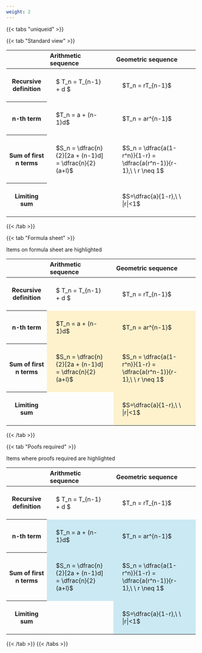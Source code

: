 ```yaml
---
weight: 2
---
```


{{< tabs "uniqueid" >}}

{{< tab "Standard view" >}}

<style type="text/css">
#T_ec252 th.col_heading {
  text-align: left;
  font-size: 1em;
}
#T_ec252 td {
  text-align: left;
  font-size: 1em;
  padding: 1.5em;
}
</style>
<table id="T_ec252">
  <thead>
    <tr>
      <th class="blank level0" >&nbsp;</th>
      <th id="T_ec252_level0_col0" class="col_heading level0 col0" >Arithmetic sequence</th>
      <th id="T_ec252_level0_col1" class="col_heading level0 col1" >Geometric sequence</th>
    </tr>
  </thead>
  <tbody>
    <tr>
      <th id="T_ec252_level0_row0" class="row_heading level0 row0" >Recursive definition</th>
      <td id="T_ec252_row0_col0" class="data row0 col0" >$ T_n = T_{n-1} + d $</td>
      <td id="T_ec252_row0_col1" class="data row0 col1" >$T_n = rT_{n-1}$</td>
    </tr>
    <tr>
      <th id="T_ec252_level0_row1" class="row_heading level0 row1" >n-th term</th>
      <td id="T_ec252_row1_col0" class="data row1 col0" >$T_n = a + (n-1)d$</td>
      <td id="T_ec252_row1_col1" class="data row1 col1" >$T_n = ar^{n-1}$</td>
    </tr>
    <tr>
      <th id="T_ec252_level0_row2" class="row_heading level0 row2" >Sum of first n terms</th>
      <td id="T_ec252_row2_col0" class="data row2 col0" >$S_n = \dfrac{n}{2}[2a + (n-1)d] = \dfrac{n}{2}(a+l)$</td>
      <td id="T_ec252_row2_col1" class="data row2 col1" >$S_n = \dfrac{a(1-r^n)}{1-r} = \dfrac{a(r^n-1)}{r-1},\ \  r \neq 1$</td>
    </tr>
    <tr>
      <th id="T_ec252_level0_row3" class="row_heading level0 row3" >Limiting sum</th>
      <td id="T_ec252_row3_col0" class="data row3 col0" ></td>
      <td id="T_ec252_row3_col1" class="data row3 col1" >$S=\dfrac{a}{1-r},\ \ |r|<1$</td>
    </tr>
  </tbody>
</table>
{{< /tab >}}

{{< tab "Formula sheet" >}}

Items on formula sheet are highlighted 
<br>
<style type="text/css">
#T_55742 th.col_heading {
  text-align: left;
  font-size: 1em;
}
#T_55742 td {
  text-align: left;
  font-size: 1em;
  padding: 1.5em;
}
#T_55742_row1_col0, #T_55742_row1_col1, #T_55742_row2_col0, #T_55742_row2_col1, #T_55742_row3_col1 {
  background-color: rgba(255,194,10, 0.2);
}
</style>
<table id="T_55742">
  <thead>
    <tr>
      <th class="blank level0" >&nbsp;</th>
      <th id="T_55742_level0_col0" class="col_heading level0 col0" >Arithmetic sequence</th>
      <th id="T_55742_level0_col1" class="col_heading level0 col1" >Geometric sequence</th>
    </tr>
  </thead>
  <tbody>
    <tr>
      <th id="T_55742_level0_row0" class="row_heading level0 row0" >Recursive definition</th>
      <td id="T_55742_row0_col0" class="data row0 col0" >$ T_n = T_{n-1} + d $</td>
      <td id="T_55742_row0_col1" class="data row0 col1" >$T_n = rT_{n-1}$</td>
    </tr>
    <tr>
      <th id="T_55742_level0_row1" class="row_heading level0 row1" >n-th term</th>
      <td id="T_55742_row1_col0" class="data row1 col0" >$T_n = a + (n-1)d$</td>
      <td id="T_55742_row1_col1" class="data row1 col1" >$T_n = ar^{n-1}$</td>
    </tr>
    <tr>
      <th id="T_55742_level0_row2" class="row_heading level0 row2" >Sum of first n terms</th>
      <td id="T_55742_row2_col0" class="data row2 col0" >$S_n = \dfrac{n}{2}[2a + (n-1)d] = \dfrac{n}{2}(a+l)$</td>
      <td id="T_55742_row2_col1" class="data row2 col1" >$S_n = \dfrac{a(1-r^n)}{1-r} = \dfrac{a(r^n-1)}{r-1},\ \  r \neq 1$</td>
    </tr>
    <tr>
      <th id="T_55742_level0_row3" class="row_heading level0 row3" >Limiting sum</th>
      <td id="T_55742_row3_col0" class="data row3 col0" ></td>
      <td id="T_55742_row3_col1" class="data row3 col1" >$S=\dfrac{a}{1-r},\ \ |r|<1$</td>
    </tr>
  </tbody>
</table>
{{< /tab >}}

{{< tab "Poofs required" >}}

Items where proofs required are highlighted 
<br>
<style type="text/css">
#T_426e1 th.col_heading {
  text-align: left;
  font-size: 1em;
}
#T_426e1 td {
  text-align: left;
  font-size: 1em;
  padding: 1.5em;
}
#T_426e1_row1_col0, #T_426e1_row1_col1, #T_426e1_row2_col0, #T_426e1_row2_col1, #T_426e1_row3_col1 {
  background-color: rgba(0,150,200, 0.2);
}
</style>
<table id="T_426e1">
  <thead>
    <tr>
      <th class="blank level0" >&nbsp;</th>
      <th id="T_426e1_level0_col0" class="col_heading level0 col0" >Arithmetic sequence</th>
      <th id="T_426e1_level0_col1" class="col_heading level0 col1" >Geometric sequence</th>
    </tr>
  </thead>
  <tbody>
    <tr>
      <th id="T_426e1_level0_row0" class="row_heading level0 row0" >Recursive definition</th>
      <td id="T_426e1_row0_col0" class="data row0 col0" >$ T_n = T_{n-1} + d $</td>
      <td id="T_426e1_row0_col1" class="data row0 col1" >$T_n = rT_{n-1}$</td>
    </tr>
    <tr>
      <th id="T_426e1_level0_row1" class="row_heading level0 row1" >n-th term</th>
      <td id="T_426e1_row1_col0" class="data row1 col0" >$T_n = a + (n-1)d$</td>
      <td id="T_426e1_row1_col1" class="data row1 col1" >$T_n = ar^{n-1}$</td>
    </tr>
    <tr>
      <th id="T_426e1_level0_row2" class="row_heading level0 row2" >Sum of first n terms</th>
      <td id="T_426e1_row2_col0" class="data row2 col0" >$S_n = \dfrac{n}{2}[2a + (n-1)d] = \dfrac{n}{2}(a+l)$</td>
      <td id="T_426e1_row2_col1" class="data row2 col1" >$S_n = \dfrac{a(1-r^n)}{1-r} = \dfrac{a(r^n-1)}{r-1},\ \  r \neq 1$</td>
    </tr>
    <tr>
      <th id="T_426e1_level0_row3" class="row_heading level0 row3" >Limiting sum</th>
      <td id="T_426e1_row3_col0" class="data row3 col0" ></td>
      <td id="T_426e1_row3_col1" class="data row3 col1" >$S=\dfrac{a}{1-r},\ \ |r|<1$</td>
    </tr>
  </tbody>
</table>
{{< /tab >}}
{{< /tabs >}}